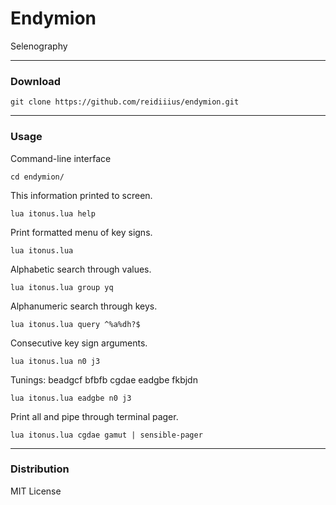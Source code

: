 # Endymion
Selenography

---

### Download

    git clone https://github.com/reidiiius/endymion.git

---

### Usage
Command-line interface

    cd endymion/

This information printed to screen.

    lua itonus.lua help

Print formatted menu of key signs.

    lua itonus.lua

Alphabetic search through values.

    lua itonus.lua group yq

Alphanumeric search through keys.

    lua itonus.lua query ^%a%dh?$

Consecutive key sign arguments.

    lua itonus.lua n0 j3

Tunings: beadgcf bfbfb cgdae eadgbe fkbjdn

    lua itonus.lua eadgbe n0 j3

Print all and pipe through terminal pager.

    lua itonus.lua cgdae gamut | sensible-pager

---

### Distribution
MIT License

